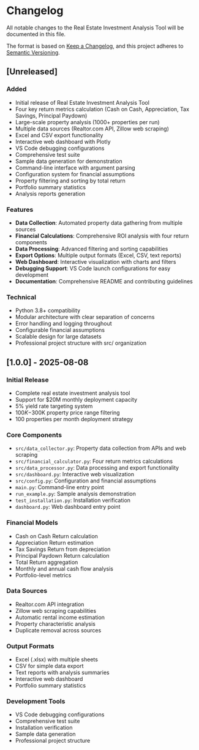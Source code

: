 # Changelog

All notable changes to the Real Estate Investment Analysis Tool will be documented in this file.

The format is based on [Keep a Changelog](https://keepachangelog.com/en/1.0.0/),
and this project adheres to [Semantic Versioning](https://semver.org/spec/v2.0.0.html).

## [Unreleased]

### Added
- Initial release of Real Estate Investment Analysis Tool
- Four key return metrics calculation (Cash on Cash, Appreciation, Tax Savings, Principal Paydown)
- Large-scale property analysis (1000+ properties per run)
- Multiple data sources (Realtor.com API, Zillow web scraping)
- Excel and CSV export functionality
- Interactive web dashboard with Plotly
- VS Code debugging configurations
- Comprehensive test suite
- Sample data generation for demonstration
- Command-line interface with argument parsing
- Configuration system for financial assumptions
- Property filtering and sorting by total return
- Portfolio summary statistics
- Analysis reports generation

### Features
- **Data Collection**: Automated property data gathering from multiple sources
- **Financial Calculations**: Comprehensive ROI analysis with four return components
- **Data Processing**: Advanced filtering and sorting capabilities
- **Export Options**: Multiple output formats (Excel, CSV, text reports)
- **Web Dashboard**: Interactive visualization with charts and filters
- **Debugging Support**: VS Code launch configurations for easy development
- **Documentation**: Comprehensive README and contributing guidelines

### Technical
- Python 3.8+ compatibility
- Modular architecture with clear separation of concerns
- Error handling and logging throughout
- Configurable financial assumptions
- Scalable design for large datasets
- Professional project structure with src/ organization

## [1.0.0] - 2025-08-08

### Initial Release
- Complete real estate investment analysis tool
- Support for $20M monthly deployment capacity
- 5% yield rate targeting system
- $100K-$300K property price range filtering
- 100 properties per month deployment strategy

### Core Components
- `src/data_collector.py`: Property data collection from APIs and web scraping
- `src/financial_calculator.py`: Four return metrics calculations
- `src/data_processor.py`: Data processing and export functionality
- `src/dashboard.py`: Interactive web visualization
- `src/config.py`: Configuration and financial assumptions
- `main.py`: Command-line entry point
- `run_example.py`: Sample analysis demonstration
- `test_installation.py`: Installation verification
- `dashboard.py`: Web dashboard entry point

### Financial Models
- Cash on Cash Return calculation
- Appreciation Return estimation
- Tax Savings Return from depreciation
- Principal Paydown Return calculation
- Total Return aggregation
- Monthly and annual cash flow analysis
- Portfolio-level metrics

### Data Sources
- Realtor.com API integration
- Zillow web scraping capabilities
- Automatic rental income estimation
- Property characteristic analysis
- Duplicate removal across sources

### Output Formats
- Excel (.xlsx) with multiple sheets
- CSV for simple data export
- Text reports with analysis summaries
- Interactive web dashboard
- Portfolio summary statistics

### Development Tools
- VS Code debugging configurations
- Comprehensive test suite
- Installation verification
- Sample data generation
- Professional project structure
